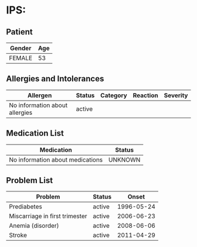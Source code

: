 # IPS:

## Patient

|Gender|Age|
|---|---|
|FEMALE|53|

## Allergies and Intolerances

|Allergen|Status|Category|Reaction|Severity|
|---|---|---|---|---|
|No information about allergies|active||||

## Medication List

|Medication|Status|
|---|---|
|No information about medications|UNKNOWN|

## Problem List

|Problem|Status|Onset|
|---|---|---|
|Prediabetes|active|1996-05-24|
|Miscarriage in first trimester|active|2006-06-23|
|Anemia (disorder)|active|2008-06-06|
|Stroke|active|2011-04-29|
